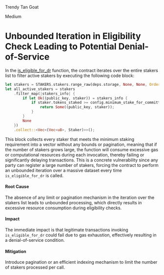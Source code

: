 Trendy Tan Goat

Medium

# Unbounded Iteration in Eligibility Check Leading to Potential Denial-of-Service

In the [is_eligible_for_dr](https://github.com/sherlock-audit/2024-12-seda-protocol/blob/main/seda-chain-contracts/contract/src/msgs/staking/state/is_eligible_for_dr.rs#L6-L43) function, the contract iterates over the entire stakers list to filter active stakers by executing the following code block:  
```rust
let stakers = STAKERS.stakers.range_raw(deps.storage, None, None, Order::Ascending);
let all_active_stakers = stakers
    .filter_map(|stakers_info| {
        if let Ok((public_key, staker)) = stakers_info {
            if staker.tokens_staked >= config.minimum_stake_for_committee_eligibility {
                return Some((public_key, staker));
            }
        }
        None
    })
    .collect::<Vec<(Vec<u8>, Staker)>>();
```  
This block collects every staker that meets the minimum staking requirement into a vector without any bounds or pagination, meaning that if the number of stakers grows large, the function will consume excessive gas or computational resources during each invocation, thereby failing or significantly delaying transactions. This is a concrete vulnerability since any party can register a large number of stakers, forcing the contract to perform an unbounded iteration over a massive dataset every time `is_eligible_for_dr` is called.

#### Root Cause
 The absence of any limit or pagination mechanism in the iteration over the stakers list leads to unbounded processing, which directly results in excessive resource consumption during eligibility checks.

#### Impact
The immediate impact is that legitimate transactions invoking `is_eligible_for_dr` could fail due to gas exhaustion, effectively resulting in a denial-of-service condition.

#### Mitigation
Introduce pagination or an efficient indexing mechanism to limit the number of stakers processed per call.